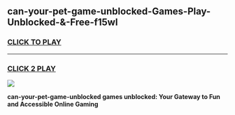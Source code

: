 
## can-your-pet-game-unblocked-Games-Play-Unblocked-&-Free-f15wl
<h3>
<a href="https://premium76.site?title=can-your-pet-game-unblocked&ref=24A">CLICK TO PLAY</a></h3>
<hr>

<h3>
<a href="https://premium76.site?title=can-your-pet-game-unblocked&ref=24A">CLICK 2 PLAY</a>
  
</h3>

<a href="https://premium76.site?title=can-your-pet-game-unblocked&ref=24A"><img src="https://clearcache.store/games.png"></a>


**can-your-pet-game-unblocked games unblocked: Your Gateway to Fun and Accessible Online Gaming**
